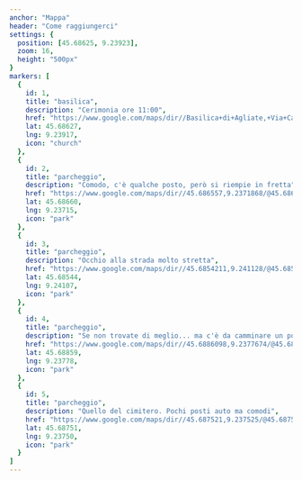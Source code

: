 ```yaml
---
anchor: "Mappa"
header: "Come raggiungerci"
settings: {
  position: [45.68625, 9.23923],
  zoom: 16,
  height: "500px"
}
markers: [
  {
    id: 1,
    title: "basilica",
    description: "Cerimonia ore 11:00",
    href: "https://www.google.com/maps/dir//Basilica+di+Agliate,+Via+Cavour,+28,+20841+Agliate+MB/@45.6862144,9.2371067,17z/data=!3m1!5s0x4786a34c14289711:0x16f7f1cfee63cd5d!4m8!4m7!1m0!1m5!1m1!1s0x4786bcb6b442e50b:0xc4b260e43c91fe55!2m2!1d9.2392954!2d45.6862107",
    lat: 45.68627,
    lng: 9.23917,
    icon: "church"
  },
  {
    id: 2,
    title: "parcheggio",
    description: "Comodo, c'è qualche posto, però si riempie in fretta",
    href: "https://www.google.com/maps/dir//45.686557,9.2371868/@45.6864503,9.2376591,19z/data=!3m1!5s0x4786a34c14289711:0x16f7f1cfee63cd5d!4m2!4m1!3e0",
    lat: 45.68660,
    lng: 9.23715,
    icon: "park"
  },
  {
    id: 3,
    title: "parcheggio",
    description: "Occhio alla strada molto stretta",
    href: "https://www.google.com/maps/dir//45.6854211,9.241128/@45.685186,9.2405616,19z/data=!3m1!5s0x4786a34c14289711:0x16f7f1cfee63cd5d!4m2!4m1!3e0",
    lat: 45.68544,
    lng: 9.24107,
    icon: "park"
  },
  {
    id: 4,
    title: "parcheggio",
    description: "Se non trovate di meglio... ma c'è da camminare un pochino",
    href: "https://www.google.com/maps/dir//45.6886098,9.2377674/@45.6884266,9.2376682,82m/data=!3m2!1e3!5s0x4786a34c14289711:0x16f7f1cfee63cd5d!4m2!4m1!3e0",
    lat: 45.68859,
    lng: 9.23778,
    icon: "park"
  },
  {
    id: 5,
    title: "parcheggio",
    description: "Quello del cimitero. Pochi posti auto ma comodi",
    href: "https://www.google.com/maps/dir//45.687521,9.237525/@45.6875219,9.2369778,173m/data=!3m1!1e3!4m2!4m1!3e0",
    lat: 45.68751,
    lng: 9.23750,
    icon: "park"
  }
]
---
```

